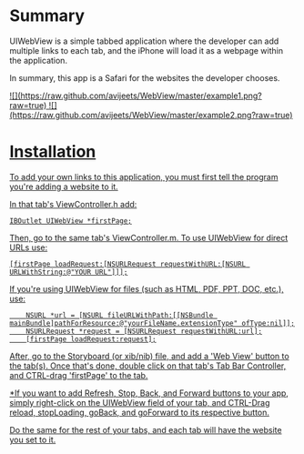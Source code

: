 Summary
====

UIWebView is a simple tabbed application where the developer can add multiple links to each tab, and the iPhone will load it as a webpage within the application.

In summary, this app is a Safari for the websites the developer chooses.

<a href="http://avijeets.com/">
![](https://raw.github.com/avijeets/WebView/master/example1.png?raw=true)
<a href="http://avijeets.com/blog">
![](https://raw.github.com/avijeets/WebView/master/example2.png?raw=true)

Installation 
====

To add your own links to this application, you must first tell the program you're adding a website to it.

In that tab's ViewController.h add:

    IBOutlet UIWebView *firstPage;

Then, go to the same tab's ViewController.m. To use UIWebView for direct URLs use:

    [firstPage loadRequest:[NSURLRequest requestWithURL:[NSURL URLWithString:@"YOUR URL"]]];

If you're using UIWebView for files (such as HTML, PDF, PPT, DOC, etc.), use:

        NSURL *url = [NSURL fileURLWithPath:[[NSBundle mainBundle]pathForResource:@"yourFileName.extensionType" ofType:nil]];
        NSURLRequest *request = [NSURLRequest requestWithURL:url];
        [firstPage loadRequest:request];


After, go to the Storyboard (or xib/nib) file, and add a 'Web View' button to the tab(s). Once that's done, double click on that tab's Tab Bar Controller, and CTRL-drag 'firstPage' to the tab.

*If you want to add Refresh, Stop, Back, and Forward buttons to your app, simply right-click on the UIWebView field of your tab, and CTRL-Drag reload, stopLoading, goBack, and goForward to its respective button.

Do the same for the rest of your tabs, and each tab will have the website you set to it. 
